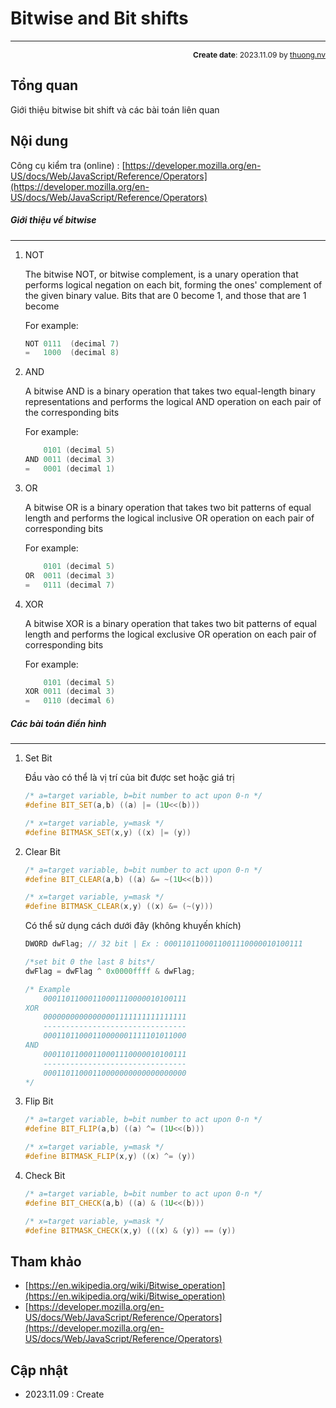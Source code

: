 #  Bitwise and Bit shifts
---
<p style="text-align: right; font-size:12px;">
<b>Create date</b>: 2023.11.09 by <a href="#">thuong.nv</a>
</p>

## Tổng quan

Giới thiệu bitwise bit shift và các bài toán liên quan

## Nội dung

Công cụ kiểm tra (online) : 
[https://developer.mozilla.org/en-US/docs/Web/JavaScript/Reference/Operators](https://developer.mozilla.org/en-US/docs/Web/JavaScript/Reference/Operators)


##### Giới thiệu về bitwise
---

1. NOT <a id="NOT"></a>

    The bitwise NOT, or bitwise complement, is a unary operation that performs logical negation on each bit, forming the ones' complement of the given binary value. Bits that are 0 become 1, and those that are 1 become 

    For example:

    ```c
    NOT 0111  (decimal 7)
    =   1000  (decimal 8)
    ```

1. AND <a id="ADD"></a>

    A bitwise AND is a binary operation that takes two equal-length binary representations and performs the logical AND operation on each pair of the corresponding bits

    For example:

    ```c
        0101 (decimal 5)
    AND 0011 (decimal 3)
    =   0001 (decimal 1)
    ```

1. OR <a id="OR"></a>

    A bitwise OR is a binary operation that takes two bit patterns of equal length and performs the logical inclusive OR operation on each pair of corresponding bits

    For example:

    ```c
        0101 (decimal 5)
    OR  0011 (decimal 3)
    =   0111 (decimal 7)
    ```

1. XOR <a id="XOR"></a>

    A bitwise XOR is a binary operation that takes two bit patterns of equal length and performs the logical exclusive OR operation on each pair of corresponding bits

    For example:

    ```c
        0101 (decimal 5)
    XOR 0011 (decimal 3)
    =   0110 (decimal 6)
    ```

##### Các bài toán điển hình
---

1. Set Bit <a id="SETBIT"></a>

    Đầu vào có thể là vị trí của bit được set hoặc giá trị

    ```cpp
    /* a=target variable, b=bit number to act upon 0-n */
    #define BIT_SET(a,b) ((a) |= (1U<<(b)))

    /* x=target variable, y=mask */
    #define BITMASK_SET(x,y) ((x) |= (y))

    ```


1. Clear Bit <a id="CLEARBIT"></a>

    ```cpp
    /* a=target variable, b=bit number to act upon 0-n */
    #define BIT_CLEAR(a,b) ((a) &= ~(1U<<(b)))

    /* x=target variable, y=mask */
    #define BITMASK_CLEAR(x,y) ((x) &= (~(y)))

    ```

    Có thể sử dụng cách dưới đây (không khuyến khích)

    ```cpp
    DWORD dwFlag; // 32 bit | Ex : 0001101100011001110000010100111

    /*set bit 0 the last 8 bits*/
    dwFlag = dwFlag ^ 0x0000ffff & dwFlag;

    /* Example
        00011011000110001110000010100111
    XOR
        00000000000000001111111111111111
        --------------------------------
        00011011000110000001111101011000
    AND
        00011011000110001110000010100111
        --------------------------------
        00011011000110000000000000000000
    */

    ```


1. Flip Bit <a id="FLIPBIT"></a>

    ```cpp
    /* a=target variable, b=bit number to act upon 0-n */
    #define BIT_FLIP(a,b) ((a) ^= (1U<<(b)))

    /* x=target variable, y=mask */
    #define BITMASK_FLIP(x,y) ((x) ^= (y))

    ```

1. Check Bit <a id="CHECKBIT"></a>

    ```cpp
    /* a=target variable, b=bit number to act upon 0-n */
    #define BIT_CHECK(a,b) ((a) & (1U<<(b)))

    /* x=target variable, y=mask */
    #define BITMASK_CHECK(x,y) (((x) & (y)) == (y))

    ```

## Tham khảo

+ [https://en.wikipedia.org/wiki/Bitwise_operation](https://en.wikipedia.org/wiki/Bitwise_operation)
+ [https://developer.mozilla.org/en-US/docs/Web/JavaScript/Reference/Operators](https://developer.mozilla.org/en-US/docs/Web/JavaScript/Reference/Operators)

## Cập nhật

* 2023.11.09 : Create

